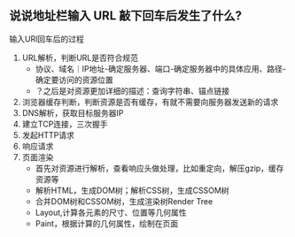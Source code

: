 ## 说说地址栏输入 URL 敲下回车后发生了什么?
输入URl回车后的过程
1. URL解析，判断URL是否符合规范
     - 协议、域名｜IP地址-确定服务器、端口-确定服务器中的具体应用、路径-确定要访问的资源位置
     - ？之后是对资源更加详细的描述：查询字符串、锚点链接
2. 浏览器缓存判断，判断资源是否有缓存，有就不需要向服务器发送新的请求
3. DNS解析，获取目标服务器IP
4. 建立TCP连接，三次握手
5. 发起HTTP请求
6. 响应请求
7. 页面渲染
     - 首先对资源进行解析，查看响应头做处理，比如重定向，解压gzip，缓存资源等
     - 解析HTML，生成DOM树；解析CSS树，生成CSSOM树
     - 合并DOM树和CSSOM树，生成渲染树Render Tree
     - Layout,计算各元素的尺寸、位置等几何属性
     - Paint，根据计算的几何属性，绘制在页面

   